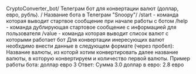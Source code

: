  CryptoConverter_bot/
 Телеграм бот для конвертации валют (доллар, евро, рубль). /
 Название бота в Телеграм "Snoopy"/
 /start - команда которая выводит стартвое сообщение при начале работы с ботом
 /help - команда дублирующая стартовое сообщение с информацией для пользователя
 /value - команда которая выводит список валют с которыми работает бот
 Для конвертации инересующих валют необхдимо внести данные в следующем формате (через пробел):
 Название валюты, из которй хотим конвертировать далее название валюты, в которую конвертируем и
 количество первой валюты.
 Пример работы бота:
 доллар евро 3
 Ответ: Сумма 3.0 доллар в евро: 2.8 евро
